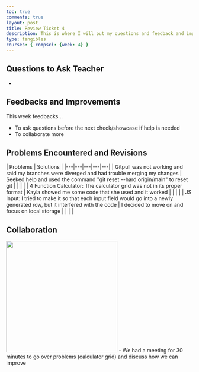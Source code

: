 ```yaml
---
toc: true
comments: true
layout: post
title: Review Ticket 4
description: This is where I will put my questions and feedback and improvements.
type: tangibles
courses: { compsci: {week: 4} }
---
```


## Questions to Ask Teacher
- 

## Feedbacks and Improvements
This week feedbacks...
- To ask questions before the next check/showcase if help is needed
- To collaborate more


## Problems Encountered and Revisions

| Problems  | Solutions  |
|---|---|---|---|---|
| Gitpull was not working and said my branches were diverged and had trouble merging my changes  | Seeked help and used the command "git reset --hard origin/main" to reset git  |   |   |   |
| 4 Function Calculator: The calculator grid was not in its proper format  | Kayla showed me some code that she used and it worked  |   |   |   |
| JS Input: I tried to make it so that each input field would go into a newly generated row, but it interfered with the code  | I decided to move on and focus on local storage |   |   |   |

## Collaboration
<img src="../../../../images/IMG_7023.png" width="300" height="300">
- We had a meeting for 30 minutes to go over problems (calculator grid) and discuss how we can improve